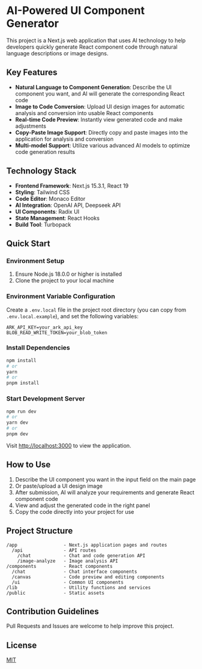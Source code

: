 # AI-Powered UI Component Generator

This project is a Next.js web application that uses AI technology to help developers quickly generate React component code through natural language descriptions or image designs.

## Key Features

- **Natural Language to Component Generation**: Describe the UI component you want, and AI will generate the corresponding React code
- **Image to Code Conversion**: Upload UI design images for automatic analysis and conversion into usable React components
- **Real-time Code Preview**: Instantly view generated code and make adjustments
- **Copy-Paste Image Support**: Directly copy and paste images into the application for analysis and conversion
- **Multi-model Support**: Utilize various advanced AI models to optimize code generation results

## Technology Stack

- **Frontend Framework**: Next.js 15.3.1, React 19
- **Styling**: Tailwind CSS
- **Code Editor**: Monaco Editor
- **AI Integration**: OpenAI API, Deepseek API
- **UI Components**: Radix UI
- **State Management**: React Hooks
- **Build Tool**: Turbopack

## Quick Start

### Environment Setup

1. Ensure Node.js 18.0.0 or higher is installed
2. Clone the project to your local machine

### Environment Variable Configuration

Create a `.env.local` file in the project root directory (you can copy from `.env.local.example`), and set the following variables:

```
ARK_API_KEY=your_ark_api_key
BLOB_READ_WRITE_TOKEN=your_blob_token
```

### Install Dependencies

```bash
npm install
# or
yarn
# or
pnpm install
```

### Start Development Server

```bash
npm run dev
# or
yarn dev
# or
pnpm dev
```

Visit [http://localhost:3000](http://localhost:3000) to view the application.

## How to Use

1. Describe the UI component you want in the input field on the main page
2. Or paste/upload a UI design image
3. After submission, AI will analyze your requirements and generate React component code
4. View and adjust the generated code in the right panel
5. Copy the code directly into your project for use

## Project Structure

```
/app                 - Next.js application pages and routes
  /api               - API routes
    /chat            - Chat and code generation API
    /image-analyze   - Image analysis API
/components          - React components
  /chat              - Chat interface components
  /canvas            - Code preview and editing components
  /ui                - Common UI components
/lib                 - Utility functions and services
/public              - Static assets
```

## Contribution Guidelines

Pull Requests and Issues are welcome to help improve this project.

## License

[MIT](LICENSE)
